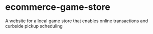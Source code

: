 # ecommerce-game-store
A website for a local game store that enables online transactions and curbside pickup scheduling

